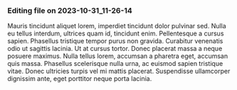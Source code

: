 

### Editing file on 2023-10-31_11-26-14

Mauris tincidunt aliquet lorem, imperdiet tincidunt dolor pulvinar sed. Nulla eu tellus interdum, ultrices quam id, tincidunt enim. Pellentesque a cursus sapien. Phasellus tristique tempor purus non gravida. Curabitur venenatis odio ut sagittis lacinia. Ut at cursus tortor. Donec placerat massa a neque posuere maximus. Nulla tellus lorem, accumsan a pharetra eget, accumsan quis massa. Phasellus scelerisque nulla urna, ac euismod sapien tristique vitae. Donec ultricies turpis vel mi mattis placerat. Suspendisse ullamcorper dignissim ante, eget porttitor neque porta lacinia.


